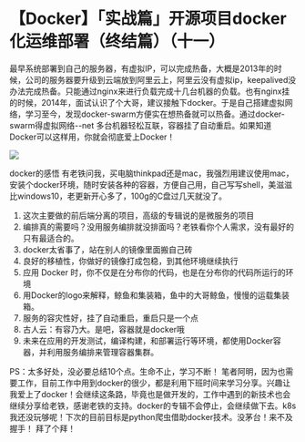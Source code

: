 # 【Docker】「实战篇」开源项目docker化运维部署（终结篇）（十一）

最早系统部署到自己的服务器，有虚拟IP，可以完成热备，大概是2013年的时候，公司的服务器要升级到云端放到阿里云上，阿里云没有虚拟ip，keepalived没办法完成热备。只能通过nginx来进行负载完成十几台机器的负载。也有nginx挂的时候，2014年，面试认识了个大哥，建议接触下docker。于是自己搭建虚拟网络，学习至今，发现docker-swarm方便实在想热备就可以热备。通过docker-swarm得虚拟网络--net 多台机器轻松互联，容器挂了自动重启。如果知道Docker可以这样用，你就会彻底爱上Docker！

![](https://imgconvert.csdnimg.cn/aHR0cHM6Ly91cGxvYWQtaW1hZ2VzLmppYW5zaHUuaW8vdXBsb2FkX2ltYWdlcy8xMTIyMzcxNS02MTBjNDM0ZWI2YTFlM2ExLnBuZz9pbWFnZU1vZ3IyL2F1dG8tb3JpZW50L3N0cmlwJTdDaW1hZ2VWaWV3Mi8yL3cvNjAwL2Zvcm1hdC93ZWJw?x-oss-process=image/format,png)

docker的感悟
有老铁问我，买电脑thinkpad还是mac，我强烈用建议使用mac，安装个docker环境，随时安装各种的容器，方便自己用，自己写写shell，美滋滋比windows10，老更新开心多了，100g的C盘过几天就没了。

1. 这次主要做的前后端分离的项目，高级的专辑说的是微服务的项目
1. 编排真的需要吗？没用服务编排就没排面吗？老铁看你个人需求，没有最好的只有最适合的。
1. docker太省事了，站在别人的镜像里面搬自己砖
1. 良好的移植性，你做好的镜像打成包稳，到其他环境继续执行
1. 应用 Docker 时，你不仅是在分布你的代码，也是在分布你的代码所运行的环境
1. 用Docker的logo来解释，鲸鱼和集装箱，鱼中的大哥鲸鱼，慢慢的运载集装箱。
1. 服务的容灾性好，挂了自动重启，重启只是一个点
1. 古人云：有容乃大。是吧，容器就是docker哦
1. 未来在应用的开发测试，编译构建，和部署运行等环境，都使用Docker容器，并利用服务编排来管理容器集群。

PS：太多好处，没必要总结10个点。生命不止，学习不断！ 笔者阿明，因为也需要工作，目前工作中用到docker的很少，都是利用下班时间来学习分享。兴趣让我爱上了docker！会继续这条路，毕竟也是做开发的，工作中遇到的新技术也会继续分享给老铁，感谢老铁的支持。docker的专辑不会停止，会继续做下去。k8s我还没玩够呢！下次的目前目标是python爬虫借助docker技术。没茅台！来不及握手！ 拜了个拜！

